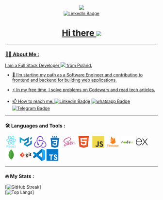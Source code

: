 <div id="header" align="center">
  <img src="https://media.giphy.com/media/v1.Y2lkPTc5MGI3NjExYmQ0YzkyMjI3MjlmZGFhNmVlMzIyYWI3MDRiMmE5MGYzNGI3ZWU5NCZjdD1z/SHjOSDkKZ18qOHA5B5/giphy.gif" width="150"/>
<div id="badges">
<a href="https://www.linkedin.com/in/stanislaw-grygoriew-b3b0a6255/" target="_blank">
  <img src="https://img.shields.io/badge/LinkedIn-blue?style=for-the-badge&logo=linkedin&logoColor=white" alt="LinkedIn Badge"/>
</div>
<h1>
  Hi there
  <img src="https://media.giphy.com/media/hvRJCLFzcasrR4ia7z/giphy.gif" width="30px"/>
</h1>
</div>
  
---

### :man_technologist: About Me :
I am a Full Stack Developer <img src="https://media.giphy.com/media/f7omQNmgiyjj5sffvZ/giphy.gif" width="30">  from Poland.
- :telescope: I’m starting my path as a Software Engineer and contributing to frontend and backend for building web applications.

- :zap: In my free time, I solve problems on Codewars and read tech articles.

- :mailbox: How to reach me: [![Linkedin Badge](https://img.shields.io/badge/-stgran-blue?style=flat&logo=Linkedin&logoColor=white)](https://www.linkedin.com/in/stanislaw-grygoriew-b3b0a6255/)
[![whatsapp Badge](https://img.shields.io/badge/-stgran-green?style=flat&logo=whatsapp&logoColor=white)](https://wa.me/48601929691)
[![Telegram Badge](https://img.shields.io/badge/-stgran-white?style=flat&logo=Telegram&logoColor=blue)](https://t.me/stgran)

---

### :hammer_and_wrench: Languages and Tools :
<div>
  <img src="https://github.com/devicons/devicon/blob/master/icons/react/react-original-wordmark.svg" title="React" alt="React" width="40" height="40"/>&nbsp;
  <img src="https://github.com/devicons/devicon/blob/master/icons/materialui/materialui-original.svg" title="Material UI" alt="Material UI" width="40" height="40"/>&nbsp;
  <img src="https://github.com/devicons/devicon/blob/master/icons/redux/redux-original.svg" title="Redux" alt="Redux " width="40" height="40"/>&nbsp;
  <img src="https://github.com/devicons/devicon/blob/master/icons/css3/css3-plain-wordmark.svg"  title="CSS3" alt="CSS" width="40" height="40"/>&nbsp;
  <img src="https://github.com/devicons/devicon/blob/master/icons/sass/sass-original.svg"  title="SASS" alt="SASS" width="40" height="40"/>&nbsp;
  <img src="https://github.com/devicons/devicon/blob/master/icons/html5/html5-original.svg" title="HTML5" alt="HTML" width="40" height="40"/>&nbsp;
  <img src="https://github.com/devicons/devicon/blob/master/icons/javascript/javascript-original.svg" title="JavaScript" alt="JavaScript" width="40" height="40"/>&nbsp;
  <img src="https://github.com/devicons/devicon/blob/master/icons/firebase/firebase-plain-wordmark.svg" title="Firebase" alt="Firebase" width="40" height="40"/>&nbsp;
  <img src="https://github.com/devicons/devicon/blob/master/icons/nodejs/nodejs-original-wordmark.svg" title="NodeJS" alt="NodeJS" width="40" height="40"/>&nbsp;
  <img src="https://github.com/devicons/devicon/blob/master/icons/express/express-original.svg" title="Express" alt="Express" width="40" height="40"/>&nbsp;
  <img src="https://github.com/devicons/devicon/blob/master/icons/mongodb/mongodb-original.svg" title="MongoDB" alt="MongoDB" width="40" height="40"/>&nbsp;
  <img src="https://github.com/devicons/devicon/blob/master/icons/git/git-original-wordmark.svg" title="Git" **alt="Git" width="40" height="40"/>  
  <img src="https://github.com/devicons/devicon/blob/master/icons/vscode/vscode-original.svg" title="vscode" **alt="vscode" width="40" height="40"/>
  <img src="https://github.com/devicons/devicon/blob/master/icons/typescript/typescript-original.svg" title="typescript" **alt="typescript" width="40" height="40"/>
  
</div>

---

### :fire: My Stats :
[![GitHub Streak](http://http://github-readme-stats-stgran66.vercel.app/?user=stgran66&theme=dark&background=000000)]
<br/>
[![Top Langs](https://http://github-readme-stats-stgran66.vercel.app/api/top-langs/?username=stgran66&layout=compact&theme=vision-friendly-dark)]
  


